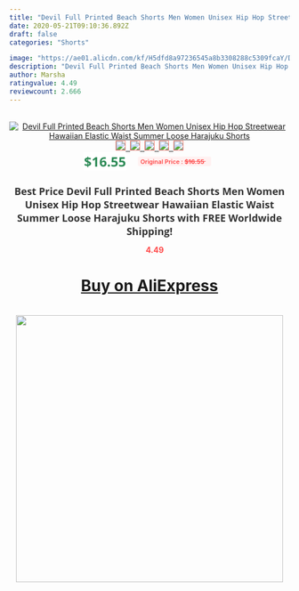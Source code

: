 ```yaml
---
title: "Devil Full Printed Beach Shorts Men Women Unisex Hip Hop Streetwear Hawaiian Elastic Waist Summer Loose Harajuku Shorts"
date: 2020-05-21T09:10:36.892Z
draft: false
categories: "Shorts"

image: "https://ae01.alicdn.com/kf/H5dfd8a97236545a8b3308288c5309fcaY/Devil-Full-Printed-Beach-Shorts-Men-Women-Unisex-Hip-Hop-Streetwear-Hawaiian-Elastic-Waist-Summer-Loose.jpg"
description: "Devil Full Printed Beach Shorts Men Women Unisex Hip Hop Streetwear Hawaiian Elastic Waist Summer Loose Harajuku Shorts"
author: Marsha
ratingvalue: 4.49
reviewcount: 2.666
---
```

<br>
<div style="text-align: center;">
<a href="https://s.click.aliexpress.com/e/_AmNKPT" target="_blank" rel="nofollow noopener noreferrer"><img alt="Devil Full Printed Beach Shorts Men Women Unisex Hip Hop Streetwear Hawaiian Elastic Waist Summer Loose Harajuku Shorts" class="magnifier-image" src="https://ae01.alicdn.com/kf/H5dfd8a97236545a8b3308288c5309fcaY/Devil-Full-Printed-Beach-Shorts-Men-Women-Unisex-Hip-Hop-Streetwear-Hawaiian-Elastic-Waist-Summer-Loose.jpg_640x640.jpg">
<br>
<img style="border:1px solid salmon" src="https://ae01.alicdn.com/kf/H5dfd8a97236545a8b3308288c5309fcaY/Devil-Full-Printed-Beach-Shorts-Men-Women-Unisex-Hip-Hop-Streetwear-Hawaiian-Elastic-Waist-Summer-Loose.jpg_120x120.jpg">&nbsp;&nbsp;<img style="border:1px solid salmon" src="https://ae01.alicdn.com/kf/He329395eb4a7498eba6a5d3080acc8b74/Devil-Full-Printed-Beach-Shorts-Men-Women-Unisex-Hip-Hop-Streetwear-Hawaiian-Elastic-Waist-Summer-Loose.jpg_120x120.jpg">&nbsp;&nbsp;<img style="border:1px solid salmon" src="https://ae01.alicdn.com/kf/H610188ebb346402c890c8a4b9d22a6eaH/Devil-Full-Printed-Beach-Shorts-Men-Women-Unisex-Hip-Hop-Streetwear-Hawaiian-Elastic-Waist-Summer-Loose.jpg_120x120.jpg">&nbsp;&nbsp;<img style="border:1px solid salmon" src="https://ae01.alicdn.com/kf/H4a4fb27761ef42d1bc2e6a53a7297586y/Devil-Full-Printed-Beach-Shorts-Men-Women-Unisex-Hip-Hop-Streetwear-Hawaiian-Elastic-Waist-Summer-Loose.jpg_120x120.jpg">&nbsp;&nbsp;<img style="border:1px solid salmon" src="https://ae01.alicdn.com/kf/H7efd5eba1aa14452b53eca7a5dfe88b01/Devil-Full-Printed-Beach-Shorts-Men-Women-Unisex-Hip-Hop-Streetwear-Hawaiian-Elastic-Waist-Summer-Loose.jpg_120x120.jpg"></a></div><br0>
<div style="text-align: center;"><span style="background-color: white; border: 0px; box-sizing: border-box; color: seagreen; display: inline-block; font-family: &quot;open sans&quot; , &quot;arial&quot; , &quot;helvetica&quot; , sans-serif , &quot;heiti&quot;; font-size: 24px; font-stretch: inherit; font-weight: 700; line-height: inherit; margin: 0px 10px 0px 0px; padding: 0px; vertical-align: middle;">$16.55 </span>
<span style="background: rgb(255 , 241 , 241); border-radius: 3px; border: 0px; box-sizing: border-box; color: #ff4747; display: inline-block; font-family: inherit; font-size: 12px; font-stretch: inherit; font-style: inherit; font-variant: inherit; font-weight: 600; line-height: inherit; margin: 0px; padding: 2px 5px; transform: scale(0.9); vertical-align: middle;">Original Price : <b style="text-decoration: line-through;">$16.55 </b> &nbsp;&nbsp;</span></div>
<h1 style="color: #333333; display: inline-block; font-family: &quot;open sans&quot; , &quot;arial&quot; , &quot;helvetica&quot; , sans-serif , &quot;heiti&quot;; font-size: 18px; font-stretch: inherit; font-weight: 700; text-align: center;">Best Price Devil Full Printed Beach Shorts Men Women Unisex Hip Hop Streetwear Hawaiian Elastic Waist Summer Loose Harajuku Shorts with FREE Worldwide Shipping!</h1>
<div style="color: #ff4747; text-align: center;">
<img src="https://4.bp.blogspot.com/-M0ZcTcb-5uY/XleCXlxnR4I/AAAAAAAAAEc/OrjgMkXV1oMQFaCRZj5HQwOCBcu3w1FegCPcBGAYYCw/s1600/star.png" style="height: 15px;">&nbsp;<b>4.49</b></div>
<div class="button_cont" align="center"><a class="buynow_a" href="https://s.click.aliexpress.com/e/_AmNKPT" target="_blank" rel="nofollow noopener noreferrer"><H1>Buy on AliExpress</H1></a></div><br>
<div class="separator" style="clear: both; text-align: center;">
<img src="https://lh3.googleusercontent.com/-pTy5HemUv9M/XlePHvY0dAI/AAAAAAAAAE4/0nX5iRUoIWY8eMW9Dpxeirr157OZliDIgCLcBGAsYHQ/s1600/badge.gif" width="480">
</div>
